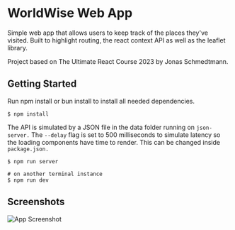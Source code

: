 
# WorldWise Web App

Simple web app that allows users to keep track of the places they've visited. Built to highlight routing, the react context API as well as the leaflet library.

Project based on The Ultimate React Course 2023 by Jonas Schmedtmann.


## Getting Started
Run npm install or bun install to install all needed dependencies.

```https
$ npm install
```

The API is simulated by a JSON file in the data folder running on `json-server.` The `--delay` flag is set to 500 milliseconds to simulate latency so the loading components have time to render. This can be changed inside `package.json.`

```https
$ npm run server

# on another terminal instance
$ npm run dev
```
## Screenshots

![App Screenshot](https://via.placeholder.com/468x300?text=App+Screenshot+Here)

